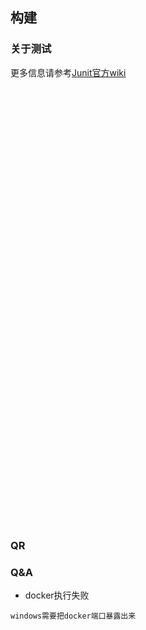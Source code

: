 ## 构建
### 关于测试
更多信息请参考[Junit官方wiki](https://github.com/junit-team/junit4/wiki)
```



















































```
### QR
### Q&A
* docker执行失败
```
windows需要把docker端口暴露出来
```